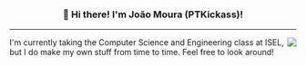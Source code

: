 <h3 align="center">👋 Hi there! I'm João Moura (PTKickass)! </h3>

---
<img align="right" src="https://github-readme-stats.vercel.app/api?username=ptkickass&count_private=true&show_icons=true" />

<div style="text-align:center text-justify:inter-word">I'm currently taking the Computer Science and Engineering class at ISEL, but I do make my own stuff from time to time. Feel free to look around!</div>
